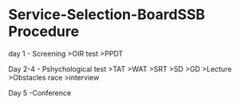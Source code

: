 # Service-Selection-BoardSSB Procedure
day 1 - Screening 
          >OIR test
	  >PPDT

Day 2-4 - Pshychological test
          >TAT
	  >WAT
	  >SRT
	  >SD
	  >GD
	  >Lecture
	  >Obstacles race
          >interview

Day 5 -Conference

